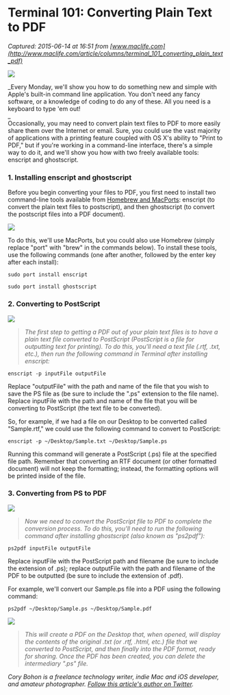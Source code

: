 # Terminal 101: Converting Plain Text to PDF

_Captured: 2015-06-14 at 16:51 from [www.maclife.com](http://www.maclife.com/article/columns/terminal_101_converting_plain_text_pdf)_

![](http://www.maclife.com/files/u12635/terminal_101_teaser_53.png)

_Every Monday, we'll show you how to do something new and simple with Apple's built-in command line application. You don't need any fancy software, or a knowledge of coding to do any of these. All you need is a keyboard to type 'em out!  
_  
Occasionally, you may need to convert plain text files to PDF to more easily share them over the Internet or email. Sure, you could use the vast majority of applications with a printing feature coupled with OS X's ability to "Print to PDF," but if you're working in a command-line interface, there's a simple way to do it, and we'll show you how with two freely available tools: enscript and ghostscript.

### 1\. Installing enscript and ghostscript

Before you begin converting your files to PDF, you first need to install two command-line tools available from [Homebrew and MacPorts](http://www.maclife.com/article/columns/terminal_101_using_macports_and_homebrew): enscript (to convert the plain text files to postscript), and then ghostscript (to convert the postscript files into a PDF document).

![](http://www.maclife.com/files/u12635/pdf_1.png)

To do this, we'll use MacPorts, but you could also use Homebrew (simply replace "port" with "brew" in the commands below). To install these tools, use the following commands (one after another, followed by the enter key after each install):

    sudo port install enscript

    sudo port install ghostscript

### 2\. Converting to PostScript

![](http://www.maclife.com/files/u12635/pdf_2.png)

> _The first step to getting a PDF out of your plain text files is to have a plain text file converted to PostScript (PostScript is a file for outputting text for printing). To do this, you'll need a text file (.rtf, .txt, etc.), then run the following command in Terminal after installing enscript:_

    enscript -p inputFile outputFile

Replace "outputFile" with the path and name of the file that you wish to save the PS file as (be sure to include the ".ps" extension to the file name). Replace inputFile with the path and name of the file that you will be converting to PostScript (the text file to be converted).

So, for example, if we had a file on our Desktop to be converted called "Sample.rtf," we could use the following command to convert to PostScript:

    enscript -p ~/Desktop/Sample.txt ~/Desktop/Sample.ps

Running this command will generate a PostScript (.ps) file at the specified file path. Remember that converting an RTF document (or other formatted document) will not keep the formatting; instead, the formatting options will be printed inside of the file.

### 3\. Converting from PS to PDF

![](http://www.maclife.com/files/u12635/pdf_3.png)

> _Now we need to convert the PostScript file to PDF to complete the conversion process. To do this, you'll need to run the following command after installing ghostscript (also known as "ps2pdf"):_

    ps2pdf inputFile outputFile 

Replace inputFile with the PostScript path and filename (be sure to include the extension of .ps); replace outputFile with the path and filename of the PDF to be outputted (be sure to include the extension of .pdf).

For example, we'll convert our Sample.ps file into a PDF using the following command:

    ps2pdf ~/Desktop/Sample.ps ~/Desktop/Sample.pdf

![](http://www.maclife.com/files/u12635/pdf_4.png)

> _This will create a PDF on the Desktop that, when opened, will display the contents of the original .txt (or .rtf, .html, etc.) file that we converted to PostScript, and then finally into the PDF format, ready for sharing. Once the PDF has been created, you can delete the intermediary ".ps" file._

_Cory Bohon is a freelance technology writer, indie Mac and iOS developer, and amateur photographer. [Follow this article's author on Twitter](http://twitter.com/coryb)._
